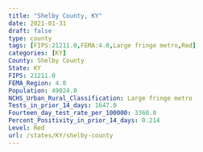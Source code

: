 ```yaml
---
title: "Shelby County, KY"
date: 2021-01-31
draft: false
type: county
tags: [FIPS:21211.0,FEMA:4.0,Large fringe metro,Red]
categories: [KY]
County: Shelby County
State: KY
FIPS: 21211.0
FEMA_Region: 4.0
Population: 49024.0
NCHS_Urban_Rural_Classification: Large fringe metro
Tests_in_prior_14_days: 1647.0
Fourteen_day_test_rate_per_100000: 3360.0
Percent_Positivity_in_prior_14_days: 0.214
Level: Red
url: /states/KY/shelby-county
---
```



